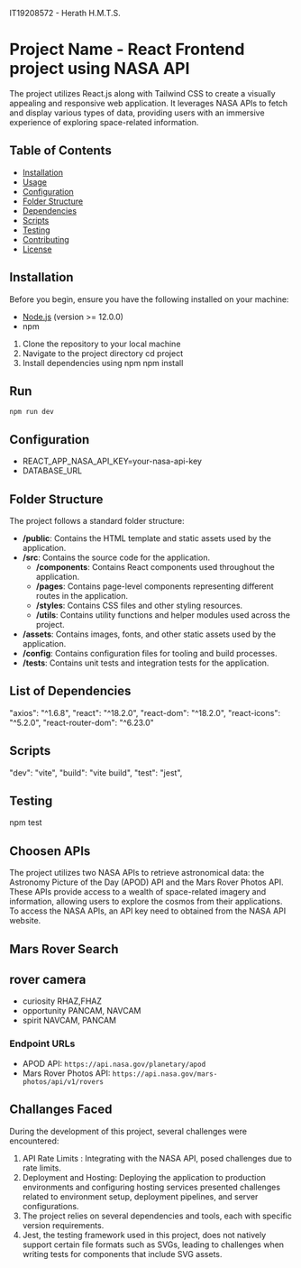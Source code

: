 IT19208572 - Herath H.M.T.S.

# Project Name - React Frontend project using NASA API

The project utilizes React.js along with Tailwind CSS to create a visually appealing and responsive web application. It leverages NASA APIs to fetch and display various types of data, providing users with an immersive experience of exploring space-related information.

## Table of Contents

- [Installation](#installation)
- [Usage](#usage)
- [Configuration](#configuration)
- [Folder Structure](#folder-structure)
- [Dependencies](#dependencies)
- [Scripts](#scripts)
- [Testing](#testing)
- [Contributing](#contributing)
- [License](#license)

## Installation

Before you begin, ensure you have the following installed on your machine:

- [Node.js](https://nodejs.org) (version >= 12.0.0)
- npm

1. Clone the repository to your local machine
2. Navigate to the project directory
   cd project
3. Install dependencies using npm
   npm install

## Run

    npm run dev

## Configuration

- REACT_APP_NASA_API_KEY=your-nasa-api-key
- DATABASE_URL

## Folder Structure

The project follows a standard folder structure:

- **/public**: Contains the HTML template and static assets used by the application.
- **/src**: Contains the source code for the application.
  - **/components**: Contains React components used throughout the application.
  - **/pages**: Contains page-level components representing different routes in the application.
  - **/styles**: Contains CSS files and other styling resources.
  - **/utils**: Contains utility functions and helper modules used across the project.
- **/assets**: Contains images, fonts, and other static assets used by the application.
- **/config**: Contains configuration files for tooling and build processes.
- **/tests**: Contains unit tests and integration tests for the application.

## List of Dependencies

"axios": "^1.6.8",
"react": "^18.2.0",
"react-dom": "^18.2.0",
"react-icons": "^5.2.0",
"react-router-dom": "^6.23.0"

## Scripts

"dev": "vite",
"build": "vite build",
"test": "jest",

## Testing

npm test

## Choosen APIs

The project utilizes two NASA APIs to retrieve astronomical data: the Astronomy Picture of the Day (APOD) API and the Mars Rover Photos API. These APIs provide access to a wealth of space-related imagery and information, allowing users to explore the cosmos from their applications.
To access the NASA APIs, an API key need to obtained from the NASA API website.

## Mars Rover Search

## rover camera

- curiosity RHAZ,FHAZ
- opportunity PANCAM, NAVCAM
- spirit NAVCAM, PANCAM

### Endpoint URLs

- APOD API: `https://api.nasa.gov/planetary/apod`
- Mars Rover Photos API: `https://api.nasa.gov/mars-photos/api/v1/rovers`

## Challanges Faced

During the development of this project, several challenges were encountered:

1. API Rate Limits : Integrating with the NASA API, posed challenges due to rate limits.
2. Deployment and Hosting: Deploying the application to production environments and configuring hosting services presented challenges related to environment setup, deployment pipelines, and server configurations.
3. The project relies on several dependencies and tools, each with specific version requirements.
4. Jest, the testing framework used in this project, does not natively support certain file formats such as SVGs, leading to challenges when writing tests for components that include SVG assets.
